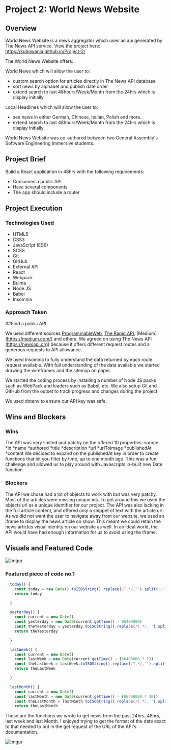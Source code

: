 # **Project 2: World News Website**

## Overview

World News Website is a news aggregator which uses an api generated by The News API service. View the project here: https://kubowania.github.io/Project-2/

The World News Website offers:

World News which will allow the user to:
* custom search option for articles directly in The News API database
* sort news by alphabet and publish date order
* extend search to last 48hours/Week/Month from the 24hrs which is display initially

Local Headlines which will allow the user to:
* see news in either German, Chinese, Italian, Polish and more.
* extend search to last 48hours/Week/Month from the 24hrs which is display initially.

World News Website was co-authored between two  General Assembly's Software Engineering Immersive students.


## Project Brief

Build a React application in 48hrs with the following requirements:
* Consumes a public API
* Have several components
* The app should include a router

## Project Execution

### Technologies Used

* HTML5
* CSS3
* JavaScript (ES6)
* SCSS
* Git
* GitHub
* External API
* React
* Webpack
* Bulma
* Node JS
* Babel
* Insomnia

### Approach Taken

##Find a public API

We used different sources [ProgrammableWeb](https://www.programmableweb.com/), [The Rapid API](https://blog.rapidapi.com/), [Medium] (https://medium.com/) and others. We agreed on using The News API (https://newsapi.org) because it offers different request routes and a generous requests to API allowance.

We used Insomnia to fully understand the data returned by each route request available. With full understanding of the data available we started drawing the wireframes and the sitemap on paper.

We started the coding process by installing a number of Node JS packs such as WebPack and loaders such as Babel, etc. We also setup Git and GitHub from the outset to track progress and changes during the project.

We used dotenv to ensure our API key was safe.


## Wins and Blockers

### Wins
The API was very limited and patchy on the offered 10 properties:
source
*id
*name
*authored
*title
*description
*url
*urlToImage
*publishedAt
*content
We decided to expand on the publishedAt key in order to create functions that let you filter by time, up to one month ago. This was a fun challenge and allowed us to play around with Javascripts in-built new Date function.

### Blockers
The API we chose had a lot of objects to work with but was very patchy. Most of the articles were missing unique ids. To get around this we used the objects url as a unique identifier for our project.
The API was also lacking in the full article content, and offered only a snippet of text with the article url. As we did not want the user to navigate away from our website, we used an iframe to display the news article on show. This meant we could retain the news articles visual identity on our website as well. In an ideal world, the API would have had enough information for us to avoid using the iframe.

## Visuals and Featured Code

![Imgur](https://i.imgur.com/hv9BB1c.png?1)

### Featured piece of code no.1

```javascript
  today() {
    const today = new Date().toISOString().replace(/T.*/,'').split('-').join('-')
    return today

  }

  yesterday() {
    const current = new Date()
    const yesterday = new Date(current.getTime() - 86400000)
    const theYesterday = yesterday.toISOString().replace(/T.*/,'').split('-').join('-')
    return theYesterday

  }

  lastWeek() {
    const current = new Date()
    const lastWeek = new Date(current.getTime() - (86400000 * 7))
    const theLastWeek = lastWeek.toISOString().replace(/T.*/,'').split('-').join('-')
    return theLastWeek

  }

  lastMonth() {
    const current = new Date()
    const lastMonth = new Date(current.getTime() - (86400000 * 30))
    const theLastMonth = lastMonth.toISOString().replace(/T.*/,'').split('-').join('-')
    return theLastMonth
```
These are the functions we wrote to get news from the past 24hrs, 48hrs, last week and last Month. I enjoyed trying to get the format of the date exact to that needed to put in the get request of the URL of the API's documentation.




![Imgur](https://i.imgur.com/CggN4aS.png?1)


